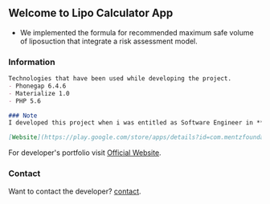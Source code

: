 ## Welcome to Lipo Calculator App

- We implemented the formula for recommended maximum safe volume of liposuction that integrate a risk assessment model.

### Information

```markdown
Technologies that have been used while developing the project.
- Phonegap 6.4.6
- Materialize 1.0
- PHP 5.6

### Note
I developed this project when i was entitled as Software Engineer in **Ainosoft Technologies**.

[Website](https://play.google.com/store/apps/details?id=com.mentzfoundation.lipocalculator)
```

For developer's portfolio visit [Official Website](https://noumanwaheed.com).

### Contact

Want to contact the developer? [contact](https://noumanwaheed.com).
